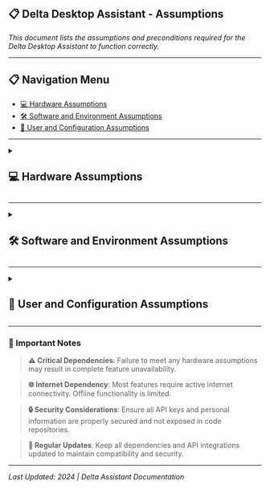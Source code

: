 ## 📋 Delta Desktop Assistant - Assumptions

*This document lists the assumptions and preconditions required for the Delta Desktop Assistant to function correctly.*

---

## 📋 Navigation Menu
- [💻 Hardware Assumptions](#hardware-assumptions)
- [🛠️ Software and Environment Assumptions](#software-and-environment-assumptions)
- [👤 User and Configuration Assumptions](#user-and-configuration-assumptions)

---

<details>
<summary><h2 id="hardware-assumptions">💻 Hardware Assumptions</h2></summary>

### 🎙️ Audio Input Requirements

**Microphone Setup**
- A functional microphone is connected to the system and is configured as the default input device
- Microphone must have proper drivers installed and be recognized by the operating system
- Recommended: USB or built-in microphone with noise cancellation capabilities

### 🔊 Audio Output Requirements

**Speaker/Headphone Setup**  
- Speakers or headphones are available for hearing the assistant's voice responses
- Audio output device must be configured as the system default
- Volume levels should be set appropriately for voice feedback

### 📷 Camera Requirements

**Webcam Setup**
- A webcam is required for the "open camera" feature to work
- Camera must be properly connected and have appropriate drivers installed
- System must have camera permissions enabled for the application

### ⚡ System Performance

**Minimum Requirements**
- Sufficient processing power for real-time voice processing
- Adequate RAM for concurrent operations (minimum 4GB recommended)
- Stable power supply to prevent interruptions during voice commands

</details>

---

<details>
<summary><h2 id="software-and-environment-assumptions">🛠️ Software and Environment Assumptions</h2></summary>

###  Python Environment

**Python Installation**
- Python 3 is installed on the system and is accessible via the `python` command in the system's PATH
- Python version 3.6 or higher is recommended for optimal compatibility
- pip package manager is available and functional

**Required Libraries**
- All required Python libraries listed in `requirements.txt` (or manually installed) are present in the Python environment
- Library versions must be compatible with the system Python version
- Virtual environment setup is recommended but not mandatory

### 🖥️ Operating System

**Windows Compatibility**
- The application is running on a Windows operating system
- Some commands are Windows-specific and require Windows environment:
  - `os.system("start cmd")` for command prompt access
  - Windows-specific shutdown/restart commands
  - Standard Windows file paths and system utilities

**System Permissions**
- Application has necessary system permissions to execute commands
- Administrator privileges may be required for certain system operations

### 🌐 Network Requirements

**Internet Connectivity**
A stable and active internet connection is required for the majority of features, including:

**Speech Services**
- Speech recognition (uses Google's API)
- Real-time voice processing and transcription

**Search and Information Services**
- Wikipedia searches and article retrieval
- Google search functionality
- YouTube video searches and access

**Data and Communication Services**
- Fetching IP address and geolocation data
- Instagram profile access and browsing

**Network Stability Requirements**
- Minimum bandwidth: 1 Mbps for reliable voice recognition
- Low latency connection preferred for real-time responses
- Stable connection to prevent service interruptions

</details>

---

<details>
<summary><h2 id="user-and-configuration-assumptions">👤 User and Configuration Assumptions</h2></summary>

### 🔐 System Permissions

**Microphone Access**
- The user has granted the application permission to access the microphone
- System privacy settings allow microphone access for the application
- No conflicting applications are blocking microphone access

**Application Permissions**
- User has provided necessary system permissions for file access and command execution
- Windows Defender or antivirus software is configured to allow the application

### 🔧 API Configuration

**Weather Service Setup**
- A valid API key from OpenWeatherMap must be hardcoded into the `get_weather` function in `delta.py`
- API key must have active subscription and proper usage limits
- Weather service endpoints must be accessible from user's network

**API Key Requirements**
- Keys must be properly formatted and authenticated
- Service quotas and rate limits must be within usage parameters
- Backup API services should be considered for critical features

### 📁 File System Configuration

**Application Paths**
- The path to `notepad.exe` is the standard Windows path (`C:/Windows/notepad.exe`)
- All system utilities are accessible from their default installation locations
- File system permissions allow access to required directories and executables

**File Structure**
- Application files are properly organized and accessible
- Configuration files are readable and writable by the application
- Temporary files can be created and managed in system temp directories


### 🎨 User Experience Configuration

**Voice Recognition Training**
- System may require initial voice training for optimal recognition accuracy
- User should speak clearly and at appropriate volume levels
- Background noise should be minimized for better performance

**Customization Settings**
- User preferences for voice feedback speed and volume
- Personalized command shortcuts and aliases
- Custom response messages and interaction styles

</details>

---

### 📌 Important Notes

> **⚠️ Critical Dependencies**: Failure to meet any hardware assumptions may result in complete feature unavailability.

> **🌐 Internet Dependency**: Most features require active internet connectivity. Offline functionality is limited.

> **🔒 Security Considerations**: Ensure all API keys and personal information are properly secured and not exposed in code repositories.

> **🔄 Regular Updates**: Keep all dependencies and API integrations updated to maintain compatibility and security.

---

*Last Updated: 2024 | Delta Assistant Documentation*
